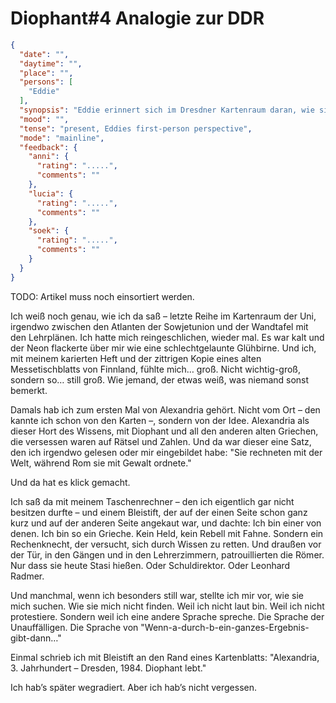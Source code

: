 # Diophant#4 Analogie zur DDR

```json
{
  "date": "",
  "daytime": "",
  "place": "",
  "persons": [
    "Eddie"
  ],
  "synopsis": "Eddie erinnert sich im Dresdner Kartenraum daran, wie sie sich zwischen Atlanten und Lehrplänen als heimliche Diophant-Schülerin fühlte und eine stille Analogie zwischen Alexandria und der DDR zog – Mathematik als Schutzwall gegen die Römer von heute.",
  "mood": "",
  "tense": "present, Eddies first-person perspective",
  "mode": "mainline",
  "feedback": {
    "anni": {
      "rating": ".....",
      "comments": ""
    },
    "lucia": {
      "rating": ".....",
      "comments": ""
    },
    "soek": {
      "rating": ".....",
      "comments": ""
    }
  }
}
```

TODO: Artikel muss noch einsortiert werden.

Ich weiß noch genau, wie ich da saß – letzte Reihe im Kartenraum der Uni,
irgendwo zwischen den Atlanten der Sowjetunion und der Wandtafel mit den
Lehrplänen. Ich hatte mich reingeschlichen, wieder mal. Es war kalt und der Neon
flackerte über mir wie eine schlechtgelaunte Glühbirne. Und ich, mit meinem
karierten Heft und der zittrigen Kopie eines alten Messetischblatts von
Finnland, fühlte mich… groß. Nicht wichtig-groß, sondern so… still groß. Wie
jemand, der etwas weiß, was niemand sonst bemerkt.

Damals hab ich zum ersten Mal von Alexandria gehört. Nicht vom Ort – den kannte
ich schon von den Karten –, sondern von der Idee. Alexandria als dieser Hort des
Wissens, mit Diophant und all den anderen alten Griechen, die versessen waren
auf Rätsel und Zahlen. Und da war dieser eine Satz, den ich irgendwo gelesen
oder mir eingebildet habe: "Sie rechneten mit der Welt, während Rom sie mit
Gewalt ordnete."

Und da hat es klick gemacht.

Ich saß da mit meinem Taschenrechner – den ich eigentlich gar nicht besitzen
durfte – und einem Bleistift, der auf der einen Seite schon ganz kurz und auf
der anderen Seite angekaut war, und dachte: Ich bin einer von denen. Ich bin so
ein Grieche. Kein Held, kein Rebell mit Fahne. Sondern ein Rechenknecht, der
versucht, sich durch Wissen zu retten. Und draußen vor der Tür, in den Gängen
und in den Lehrerzimmern, patrouillierten die Römer. Nur dass sie heute Stasi
hießen. Oder Schuldirektor. Oder Leonhard Radmer.

Und manchmal, wenn ich besonders still war, stellte ich mir vor, wie sie mich
suchen. Wie sie mich nicht finden. Weil ich nicht laut bin. Weil ich nicht
protestiere. Sondern weil ich eine andere Sprache spreche. Die Sprache der
Unauffälligen. Die Sprache von "Wenn-a-durch-b-ein-ganzes-Ergebnis-gibt-dann…"

Einmal schrieb ich mit Bleistift an den Rand eines Kartenblatts: "Alexandria, 3.
Jahrhundert – Dresden, 1984. Diophant lebt."

Ich hab’s später wegradiert. Aber ich hab’s nicht vergessen.
